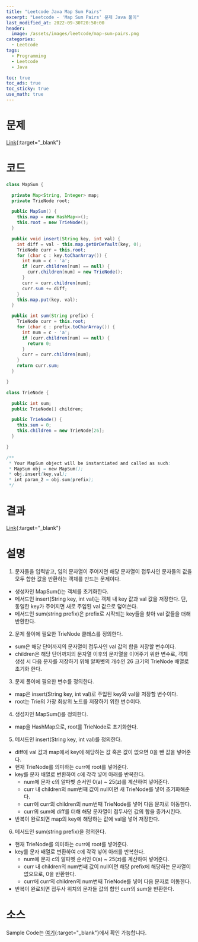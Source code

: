 ```yaml
---
title: "Leetcode Java Map Sum Pairs"
excerpt: "Leetcode - 'Map Sum Pairs' 문제 Java 풀이"
last_modified_at: 2022-09-30T20:50:00
header:
  image: /assets/images/leetcode/map-sum-pairs.png
categories:
  - Leetcode
tags:
  - Programming
  - Leetcode
  - Java

toc: true
toc_ads: true
toc_sticky: true
use_math: true
---
```

# 문제
[Link](https://leetcode.com/problems/map-sum-pairs){:target="_blank"}

# 코드
```java
class MapSum {

  private Map<String, Integer> map;
  private TrieNode root;

  public MapSum() {
    this.map = new HashMap<>();
    this.root = new TrieNode();
  }

  public void insert(String key, int val) {
    int diff = val - this.map.getOrDefault(key, 0);
    TrieNode curr = this.root;
    for (char c : key.toCharArray()) {
      int num = c - 'a';
      if (curr.children[num] == null) {
        curr.children[num] = new TrieNode();
      }
      curr = curr.children[num];
      curr.sum += diff;
    }
    this.map.put(key, val);
  }

  public int sum(String prefix) {
    TrieNode curr = this.root;
    for (char c : prefix.toCharArray()) {
      int num = c - 'a';
      if (curr.children[num] == null) {
        return 0;
      }
      curr = curr.children[num];
    }
    return curr.sum;
  }

}

class TrieNode {

  public int sum;
  public TrieNode[] children;

  public TrieNode() {
    this.sum = 0;
    this.children = new TrieNode[26];
  }

}

/**
 * Your MapSum object will be instantiated and called as such:
 * MapSum obj = new MapSum();
 * obj.insert(key,val);
 * int param_2 = obj.sum(prefix);
 */
```

# 결과
[Link](https://leetcode.com/submissions/detail/812008967/){:target="_blank"}

# 설명
1. 문자들을 입력받고, 임의 문자열이 주어지면 해당 문자열이 접두사인 문자들의 값을 모두 합한 값을 반환하는 객체를 만드는 문제이다.
- 생성자인 MapSum()는 객체를 초기화한다.
- 메서드인 insert(String key, int val)는 객체 내 key 값과 val 값을 저장한다. 단, 동일한 key가 주어지면 새로 주입된 val 값으로 덮어쓴다.
- 메서드인 sum(string prefix)은 prefix로 시작되는 key들을 찾아 val 값들을 더해 반환한다.

2. 문제 풀이에 필요한 TrieNode 클래스를 정의한다.
- sum은 해당 단어까지의 문자열이 접두사인 val 값의 합을 저장할 변수이다.
- children은 해당 단어까지의 문자열 이후의 문자열을 이어주기 위한 변수로, 객체 생성 시 다음 문자를 저장하기 위해 알파벳의 개수인 26 크기의 TrieNode 배열로 초기화 한다.

3. 문제 풀이에 필요한 변수를 정의한다.
- map은 insert(String key, int val)로 주입된 key와 val을 저장할 변수이다.
- root는 Trie의 가장 최상위 노드를 저장하기 위한 변수이다.

4. 생성자인 MapSum()를 정의한다.
- map을 HashMap으로, root를 TrieNode로 초기화한다.

5. 메서드인 insert(String key, int val)를 정의한다.
- diff에 val 값과 map에서 key에 해당하는 값 혹은 값이 없으면 0을 뺀 값을 넣어준다.
- 현재 TrieNode를 의미하는 curr에 root를 넣어준다.
- key를 문자 배열로 변환하여 c에 각각 넣어 아래를 반복한다.
  - num에 문자 c의 알파벳 순서인 0(a) ~ 25(z)를 계산하여 넣어준다.
  - curr 내 children의 num번째 값이 null이면 새 TrieNode를 넣어 초기화해준다.
  - curr에 curr의 children의 num번째 TrieNode를 넣어 다음 문자로 이동한다.
  - curr의 sum에 diff를 더해 해당 문자열이 접두사인 값의 합을 증가시킨다.
- 반복이 완료되면 map의 key에 해당하는 값에 val을 넣어 저장한다.

6. 메서드인 sum(string prefix)을 정의한다.
- 현재 TrieNode를 의미하는 curr에 root를 넣어준다.
- key를 문자 배열로 변환하여 c에 각각 넣어 아래를 반복한다.
  - num에 문자 c의 알파벳 순서인 0(a) ~ 25(z)를 계산하여 넣어준다.
  - curr 내 children의 num번째 값이 null이면 해당 prefix에 해당하는 문자열이 없으므로, 0을 반환한다.
  - curr에 curr의 children의 num번째 TrieNode를 넣어 다음 문자로 이동한다.
- 반복이 완료되면 접두사 위치의 문자들 값의 합인 curr의 sum을 반환한다.

# 소스
Sample Code는 [여기](https://github.com/GracefulSoul/leetcode/blob/master/src/main/java/gracefulsoul/problems/MapSumPairs.java){:target="_blank"}에서 확인 가능합니다.